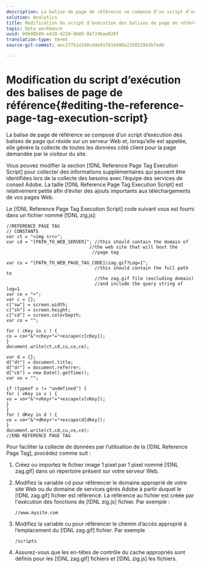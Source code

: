 ```yaml
---
description: La balise de page de référence se compose d’un script d’exécution des balises de page qui réside sur un serveur Web et, lorsqu’elle est appelée, elle génère la collecte de toutes les données côté client pour la page demandée par le visiteur du site.
solution: Analytics
title: Modification du script d’exécution des balises de page de référence
topic: Data workbench
uuid: 0db00b89-e420-423d-9b88-8b724baa828f
translation-type: tm+mt
source-git-commit: aec1f7b14198cdde91f61d490a235022943bfedb

---
```



# Modification du script d’exécution des balises de page de référence{#editing-the-reference-page-tag-execution-script}

La balise de page de référence se compose d’un script d’exécution des balises de page qui réside sur un serveur Web et, lorsqu’elle est appelée, elle génère la collecte de toutes les données côté client pour la page demandée par le visiteur du site.

Vous pouvez modifier la section [!DNL Reference Page Tag Execution Script] pour collecter des informations supplémentaires qui peuvent être identifiées lors de la collecte des besoins avec l’équipe des services de conseil Adobe. La taille [!DNL Reference Page Tag Execution Script] est relativement petite afin d’éviter des ajouts importants aux téléchargements de vos pages Web.

Le [!DNL Reference Page Tag Execution Script] code suivant vous est fourni dans un fichier nommé [!DNL zig.js]:

```
//REFERENCE PAGE TAG 
// CONSTANTS 
var ct = "<img src="; 
var cd = "[PATH_TO_WEB_SERVER]"; //this should contain the domain of 
                               //the web site that will host the 
                                //page tag 
 
var cu = "[PATH_TO_WEB_PAGE_TAG_CODE]/zag.gif?Log=1";  
                                 //this should contain the full path to 
                                 //the zag.gif file (excluding domain) 
                                 //and include the query string of log=1 
var ce = ">"; 
var c = {}; 
c["sw"] = screen.width; 
c["sh"] = screen.height; 
c["cd"] = screen.colorDepth; 
var co = ""; 
 
for ( cKey in c ) { 
co = co+"&"+cKey+"="+escape(c[cKey]); 
} 
document.write(ct,cd,cu,co,ce); 
 
var d = {}; 
d["dt"] = document.title; 
d["dr"] = document.referrer; 
d["cb"] = new Date().getTime(); 
var vo = ""; 
 
if (typeof v != "undefined") { 
for ( vKey in v ) { 
vo = vo+"&"+vKey+"="+escape(v[vKey]); 
} 
} 
for ( dKey in d ) { 
vo = vo+"&"+dKey+"="+escape(d[dKey]); 
} 
document.write(ct,cd,cu,vo,ce); 
//END REFERENCE PAGE TAG 
```

Pour faciliter la collecte de données par l’utilisation de la [!DNL Reference Page Tag], procédez comme suit :

1. Créez ou importez le fichier image 1 pixel par 1 pixel nommé [!DNL zag.gif] dans un répertoire présent sur votre serveur Web.
1. Modifiez la variable cd pour référencer le domaine approprié de votre site Web ou du domaine de services gérés Adobe à partir duquel le [!DNL zag.gif] fichier est référencé. La référence au fichier est créée par l&#39;exécution des fonctions de [!DNL zig.js] fichier. Par exemple :

   ```
   //www.mysite.com
   ```

1. Modifiez la variable cu pour référencer le chemin d’accès approprié à l’emplacement du [!DNL zag.gif] fichier. Par exemple

   ```
   /scripts
   ```

1. Assurez-vous que les en-têtes de contrôle du cache appropriés sont définis pour les [!DNL zag.gif] fichiers et [!DNL zig.js] les fichiers.
